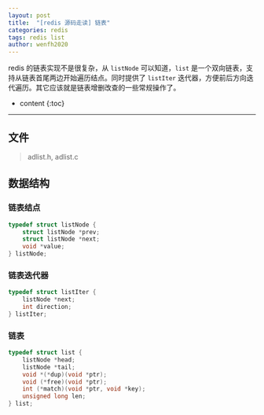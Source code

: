 ```yaml
---
layout: post
title:  "[redis 源码走读] 链表"
categories: redis
tags: redis list
author: wenfh2020
---
```


redis 的链表实现不是很复杂，从 `listNode` 可以知道，`list` 是一个双向链表，支持从链表首尾两边开始遍历结点。同时提供了 `listIter` 迭代器，方便前后方向迭代遍历。其它应该就是链表增删改查的一些常规操作了。



* content
{:toc}

---

## 文件

>adlist.h, adlist.c

## 数据结构

### 链表结点

```c
typedef struct listNode {
    struct listNode *prev;
    struct listNode *next;
    void *value;
} listNode;
```

### 链表迭代器

```c
typedef struct listIter {
    listNode *next;
    int direction;
} listIter;
```

### 链表

```c
typedef struct list {
    listNode *head;
    listNode *tail;
    void *(*dup)(void *ptr);
    void (*free)(void *ptr);
    int (*match)(void *ptr, void *key);
    unsigned long len;
} list;
```
